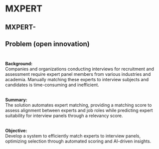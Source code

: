 # MXPERT

## MXPERT- 

## Problem (open innovation) <br><br>

<b> Background:</b><br>
Companies and organizations conducting interviews for recruitment and assessment require expert panel members from various industries and academia. Manually matching these experts to interview subjects and candidates is time-consuming and inefficient.<br><br>

<b> Summary: </b><br>
The solution automates expert matching, providing a matching score to assess alignment between experts and job roles while predicting expert suitability for interview panels through a relevancy score.<br><br>

<b> Objective: </b><br>
Develop a system to efficiently match experts to interview panels, optimizing selection through automated scoring and AI-driven insights.<br><br>
